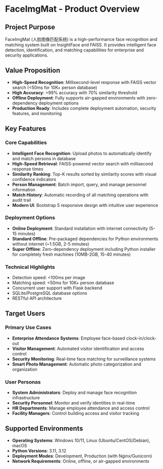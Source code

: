 # FaceImgMat - Product Overview

## Project Purpose
FaceImgMat (人脸图像匹配系统) is a high-performance face recognition and matching system built on InsightFace and FAISS. It provides intelligent face detection, identification, and matching capabilities for enterprise and security applications.

## Value Proposition
- **High-Speed Recognition**: Millisecond-level response with FAISS vector search (<50ms for 10K+ person database)
- **High Accuracy**: >99% accuracy with 70% similarity threshold
- **Offline Deployment**: Fully supports air-gapped environments with zero-dependency deployment options
- **Production Ready**: Includes complete deployment automation, security features, and monitoring

## Key Features

### Core Capabilities
- **Intelligent Face Recognition**: Upload photos to automatically identify and match persons in database
- **High-Speed Retrieval**: FAISS-powered vector search with millisecond response times
- **Similarity Ranking**: Top-K results sorted by similarity scores with visual confidence indicators
- **Person Management**: Batch import, query, and manage personnel information
- **Match History**: Automatic recording of all matching operations with audit trail
- **Modern UI**: Bootstrap 5 responsive design with intuitive user experience

### Deployment Options
- **Online Deployment**: Standard installation with internet connectivity (5-15 minutes)
- **Standard Offline**: Pre-packaged dependencies for Python environments without internet (~1.5GB, 2-5 minutes)
- **Super Offline**: Zero-dependency deployment including Python installer for completely fresh machines (10MB-2GB, 15-40 minutes)

### Technical Highlights
- Detection speed: <100ms per image
- Matching speed: <50ms for 10K+ person database
- Concurrent user support with Flask backend
- SQLite/PostgreSQL database options
- RESTful API architecture

## Target Users

### Primary Use Cases
- **Enterprise Attendance Systems**: Employee face-based clock-in/clock-out
- **Visitor Management**: Automated visitor identification and access control
- **Security Monitoring**: Real-time face matching for surveillance systems
- **Smart Photo Management**: Automatic photo categorization and organization

### User Personas
- **System Administrators**: Deploy and manage face recognition infrastructure
- **Security Personnel**: Monitor and verify identities in real-time
- **HR Departments**: Manage employee attendance and access control
- **Facility Managers**: Control building access and visitor tracking

## Supported Environments
- **Operating Systems**: Windows 10/11, Linux (Ubuntu/CentOS/Debian), macOS
- **Python Versions**: 3.11, 3.12
- **Deployment Modes**: Development, Production (with Nginx/Gunicorn)
- **Network Requirements**: Online, offline, or air-gapped environments
